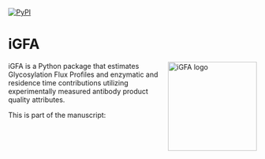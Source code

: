 [![PyPI](https://img.shields.io/pypi/v/igfa?logo=PyPI)](https://pypi.org/project/igfa)

# iGFA
<img src="man/figures/igfa_logo.png" align="right" alt="iGFA logo" width="180" />
iGFA is a Python package that estimates Glycosylation Flux Profiles and enzymatic and residence time contributions utilizing experimentally measured antibody product quality attributes. 

This is part of the manuscript: 

